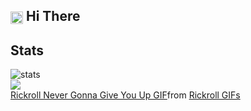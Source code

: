 <h2><img align=center src="https://em-content.zobj.net/source/noto-emoji-animations/344/waving-hand_light-skin-tone_1f44b-1f3fb_1f3fb.gif" width="20px"> Hi There</h2>
<h2>Stats</h2>
<div>
  <img alt='stats' src='https://github-profile-summary-cards.vercel.app/api/cards/profile-details?username=Abaan5467&theme=tokyonight'>
  <br>
  <img src="https://github-readme-streak-stats.herokuapp.com/?user=Abaan5467&theme=tokyonight&hide_border=true&count_private=true&include_all_commits=true">
  <br>
</div>
<div class="tenor-gif-embed" data-postid="22954713" data-share-method="host" data-aspect-ratio="1" data-width="100%"><a href="https://tenor.com/view/rickroll-roll-rick-never-gonna-give-you-up-never-gonna-gif-22954713">Rickroll Never Gonna Give You Up GIF</a>from <a href="https://tenor.com/search/rickroll-gifs">Rickroll GIFs</a></div> <script type="text/javascript" async src="https://tenor.com/embed.js"></script>
